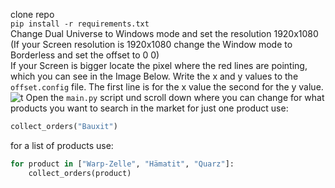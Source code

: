 clone repo\
``pip install -r requirements.txt``\
Change Dual Universe to Windows mode and set the resolution 1920x1080 (If your Screen resolution is 1920x1080 change the Window mode to Borderless and set the offset to 0 0)\
If your Screen is bigger locate the pixel where the red lines are pointing, which you can see in the Image Below. Write the x and y values to the ``offset.config`` file. The first line is for the x value the second for the y value.
![t](https://i.imgur.com/DldbJJU.png)
Open the ``main.py`` script und scroll down where you can change for what products you want to search in the market
for just one product use:
````python 
collect_orders("Bauxit")
````
for a list of products use:
````python
for product in ["Warp-Zelle", "Hämatit", "Quarz"]:
    collect_orders(product)
````
